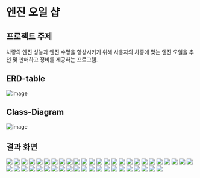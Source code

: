 # 엔진 오일 샵
## 프로젝트 주제
차량의 엔진 성능과 엔진 수명을 향상시키기 위해 사용자의 차종에 맞는 엔진 오일을 추천 및 판매하고 정비를 제공하는 프로그램.

## ERD-table
![image](https://github.com/user-attachments/assets/4a6a0273-8534-4dfb-9ba6-24a12ca6d38a)

## Class-Diagram
![image](https://github.com/user-attachments/assets/0f916243-c78f-4fbf-8383-abea5d24eccf)

## 결과 화면
![](images/슬라이드9.PNG)
![](images/슬라이드10.PNG)
![](images/슬라이드11.PNG)
![](images/슬라이드12.PNG)
![](images/슬라이드13.PNG)
![](images/슬라이드14.PNG)
![](images/슬라이드15.PNG)
![](images/슬라이드16.PNG)
![](images/슬라이드17.PNG)
![](images/슬라이드18.PNG)
![](images/슬라이드19.PNG)
![](images/슬라이드20.PNG)
![](images/슬라이드21.PNG)
![](images/슬라이드22.PNG)
![](images/슬라이드23.PNG)
![](images/슬라이드24.PNG)
![](images/슬라이드25.PNG)
![](images/슬라이드26.PNG)
![](images/슬라이드27.PNG)
![](images/슬라이드28.PNG)
![](images/슬라이드29.PNG)
![](images/슬라이드30.PNG)
![](images/슬라이드31.PNG)
![](images/슬라이드32.PNG)
![](images/슬라이드33.PNG)
![](images/슬라이드34.PNG)
![](images/슬라이드35.PNG)
![](images/슬라이드36.PNG)
![](images/슬라이드37.PNG)
![](images/슬라이드38.PNG)
![](images/슬라이드39.PNG)
![](images/슬라이드40.PNG)
![](images/슬라이드41.PNG)
![](images/슬라이드42.PNG)
![](images/슬라이드43.PNG)
![](images/슬라이드44.PNG)
![](images/슬라이드45.PNG)
![](images/슬라이드46.PNG)
![](images/슬라이드47.PNG)
![](images/슬라이드48.PNG)
![](images/슬라이드49.PNG)
![](images/슬라이드50.PNG)
![](images/슬라이드51.PNG)
![](images/슬라이드52.PNG)
![](images/슬라이드53.PNG)
![](images/슬라이드54.PNG)

